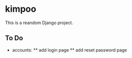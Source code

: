 # kimpoo

This is a reandom Django project.

## To Do
* accounts:
** add login page
** add reset password page
